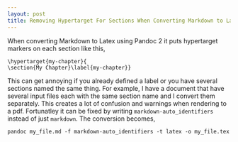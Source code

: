 ```yaml
---
layout: post
title: Removing Hypertarget For Sections When Converting Markdown to Latex Using Pandoc
---
```

When converting Markdown to Latex using Pandoc 2 it puts hypertarget markers on each section like this,

    \hypertarget{my-chapter}{
    \section{My Chapter}\label{my-chapter}}

This can get annoying if you already defined a label or you have several sections named the same thing. For example, I have a document that have several input files each with the same section name and I convert them separately. This creates a lot of confusion and warnings when rendering to a pdf. Fortunatley it can be fixed by writing `markdown-auto_identifiers` instead of just `markdown`. The conversion becomes, 

    pandoc my_file.md -f markdown-auto_identifiers -t latex -o my_file.tex
